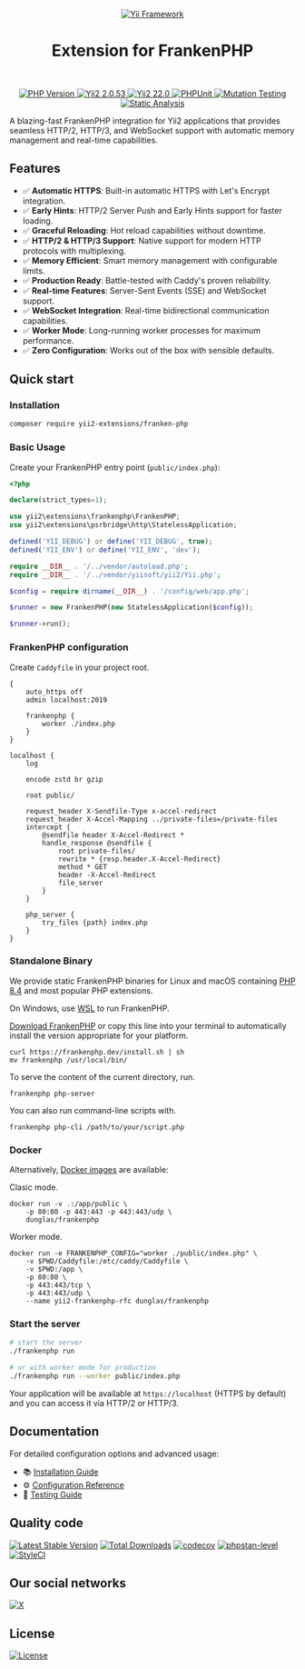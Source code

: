 <p align="center">
    <a href="https://github.com/yii2-extensions/franken-php" target="_blank">
        <img src="https://www.yiiframework.com/image/yii_logo_light.svg" alt="Yii Framework">
    </a>
    <h1 align="center">Extension for FrankenPHP</h1>
    <br>
</p>

<p align="center">
    <a href="https://www.php.net/releases/8.2/en.php" target="_blank">
        <img src="https://img.shields.io/badge/PHP-%3E%3D8.2-787CB5" alt="PHP Version">
    </a>
    <a href="https://github.com/yiisoft/yii2/tree/2.0.53" target="_blank">
        <img src="https://img.shields.io/badge/Yii2%20-2.0.53-blue" alt="Yii2 2.0.53">
    </a>
    <a href="https://github.com/yiisoft/yii2/tree/22.0" target="_blank">
        <img src="https://img.shields.io/badge/Yii2%20-22-blue" alt="Yii2 22.0">
    </a>
    <a href="https://github.com/yii2-extensions/franken-php/actions/workflows/build.yml" target="_blank">
        <img src="https://github.com/yii2-extensions/franken-php/actions/workflows/build.yml/badge.svg" alt="PHPUnit">
    </a> 
    <a href="https://dashboard.stryker-mutator.io/reports/github.com/yii2-extensions/franken-php/main" target="_blank">
        <img src="https://img.shields.io/endpoint?style=flat&url=https%3A%2F%2Fbadge-api.stryker-mutator.io%2Fgithub.com%2Fyii2-extensions%2Ffranken-php%2Fmain" alt="Mutation Testing">
    </a>        
    <a href="https://github.com/yii2-extensions/franken-php/actions/workflows/static.yml" target="_blank">        
        <img src="https://github.com/yii2-extensions/franken-php/actions/workflows/static.yml/badge.svg" alt="Static Analysis">
    </a>  
</p>

A blazing-fast FrankenPHP integration for Yii2 applications that provides seamless HTTP/2, HTTP/3, and WebSocket support 
with automatic memory management and real-time capabilities.

## Features

- ✅ **Automatic HTTPS**: Built-in automatic HTTPS with Let's Encrypt integration.
- ✅ **Early Hints**: HTTP/2 Server Push and Early Hints support for faster loading.
- ✅ **Graceful Reloading**: Hot reload capabilities without downtime.
- ✅ **HTTP/2 & HTTP/3 Support**: Native support for modern HTTP protocols with multiplexing.
- ✅ **Memory Efficient**: Smart memory management with configurable limits.
- ✅ **Production Ready**: Battle-tested with Caddy's proven reliability.
- ✅ **Real-time Features**: Server-Sent Events (SSE) and WebSocket support.
- ✅ **WebSocket Integration**: Real-time bidirectional communication capabilities.
- ✅ **Worker Mode**: Long-running worker processes for maximum performance.
- ✅ **Zero Configuration**: Works out of the box with sensible defaults.

## Quick start

### Installation

```bash
composer require yii2-extensions/franken-php
```

### Basic Usage

Create your FrankenPHP entry point (`public/index.php`):

```php
<?php

declare(strict_types=1);

use yii2\extensions\frankenphp\FrankenPHP;
use yii2\extensions\psrbridge\http\StatelessApplication;

defined('YII_DEBUG') or define('YII_DEBUG', true);
defined('YII_ENV') or define('YII_ENV', 'dev');

require __DIR__ . '/../vendor/autoload.php';
require __DIR__ . '/../vendor/yiisoft/yii2/Yii.php';

$config = require dirname(__DIR__) . '/config/web/app.php';

$runner = new FrankenPHP(new StatelessApplication($config));

$runner->run();
```

### FrankenPHP configuration

Create `Caddyfile` in your project root.

```caddyfile
{
    auto_https off
    admin localhost:2019

	frankenphp {
		worker ./index.php
	}
}

localhost {
	log

	encode zstd br gzip

	root public/

	request_header X-Sendfile-Type x-accel-redirect
	request_header X-Accel-Mapping ../private-files=/private-files
	intercept {
		@sendfile header X-Accel-Redirect *
		handle_response @sendfile {
			root private-files/
			rewrite * {resp.header.X-Accel-Redirect}
			method * GET
			header -X-Accel-Redirect
			file_server
		}
	}

	php_server {
		try_files {path} index.php
	}
}
```

### Standalone Binary

We provide static FrankenPHP binaries for Linux and macOS containing [PHP 8.4](https://www.php.net/releases/8.4/en.php) 
and most popular PHP extensions.

On Windows, use [WSL](https://learn.microsoft.com/windows/wsl/) to run FrankenPHP.

[Download FrankenPHP](https://github.com/php/frankenphp/releases) or copy this line into your terminal to automatically
install the version appropriate for your platform.

```console
curl https://frankenphp.dev/install.sh | sh
mv frankenphp /usr/local/bin/
```

To serve the content of the current directory, run.
```console
frankenphp php-server
```

You can also run command-line scripts with.
```console
frankenphp php-cli /path/to/your/script.php
```

### Docker

Alternatively, [Docker images](https://frankenphp.dev/docs/docker/) are available:

Clasic mode.
```console
docker run -v .:/app/public \
    -p 80:80 -p 443:443 -p 443:443/udp \
    dunglas/frankenphp
```

Worker mode.
```console
docker run -e FRANKENPHP_CONFIG="worker ./public/index.php" \ 
    -v $PWD/Caddyfile:/etc/caddy/Caddyfile \
    -v $PWD:/app \
    -p 80:80 \
    -p 443:443/tcp \
    -p 443:443/udp \
    --name yii2-frankenphp-rfc dunglas/frankenphp
```

### Start the server

```bash
# start the server
./frankenphp run

# or with worker mode for production
./frankenphp run --worker public/index.php
```

Your application will be available at `https://localhost` (HTTPS by default) and you can access it via HTTP/2 or HTTP/3.

## Documentation

For detailed configuration options and advanced usage:

- 📚 [Installation Guide](docs/installation.md)
- ⚙️ [Configuration Reference](docs/configuration.md) 
- 🧪 [Testing Guide](docs/testing.md)

## Quality code

[![Latest Stable Version](https://poser.pugx.org/yii2-extensions/franken-php/v)](https://github.com/yii2-extensions/franken-php/releases)
[![Total Downloads](https://poser.pugx.org/yii2-extensions/franken-php/downloads)](https://packagist.org/packages/yii2-extensions/franken-php)
[![codecov](https://codecov.io/gh/yii2-extensions/franken-php/graph/badge.svg?token=Upc4yA23YN)](https://codecov.io/gh/yii2-extensions/franken-php)
[![phpstan-level](https://img.shields.io/badge/PHPStan%20level-max-blue)](https://github.com/yii2-extensions/franken-php/actions/workflows/static.yml)
[![StyleCI](https://github.styleci.io/repos/1031393416/shield?branch=main)](https://github.styleci.io/repos/1031393416?branch=main)

## Our social networks

[![X](https://img.shields.io/badge/follow-@terabytesoftw-1DA1F2?logo=x&logoColor=1DA1F2&labelColor=555555&style=flat)](https://x.com/Terabytesoftw)

## License

[![License](https://img.shields.io/github/license/yii2-extensions/franken-php?cacheSeconds=0)](LICENSE.md)
